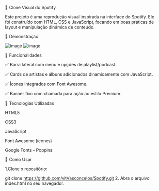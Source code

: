 🎵 Clone Visual do Spotify

Este projeto é uma reprodução visual inspirada na interface do Spotify. Ele foi construído com HTML, CSS e JavaScript, focando em boas práticas de layout e manipulação dinâmica de conteúdo.

📸 Demonstração

![image](https://github.com/user-attachments/assets/1d9be6ad-8b98-44e1-b8d7-24f06a6c2237)
![image](https://github.com/user-attachments/assets/eff4ef2c-4794-4a26-a386-b9771af81dbc)

🧩 Funcionalidades

✅ Barra lateral com menu e opções de playlist/podcast.

✅ Cards de artistas e álbuns adicionados dinamicamente com JavaScript.

✅ Ícones integrados com Font Awesome.

✅ Banner fixo com chamada para ação ao estilo Premium.

🚀 Tecnologias Utilizadas

HTML5

CSS3

JavaScript 

Font Awesome (ícones)

Google Fonts – Poppins

🚀 Como Usar

1.Clone o repositório:

git clone https://github.com/vitVasconcelos/Spotify.git
2. Abra o arquivo index.html no seu navegador.
